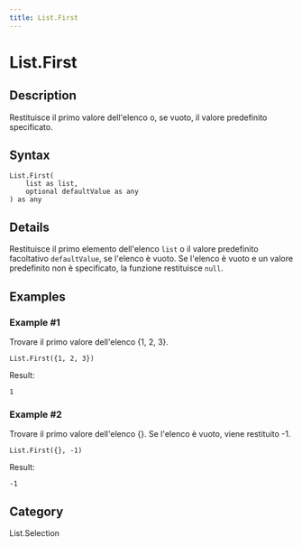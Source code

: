 ```yaml
---
title: List.First
---
```


# List.First


## Description

Restituisce il primo valore dell&#39;elenco o, se vuoto, il valore predefinito specificato.


## Syntax

```powerquery
List.First(
    list as list,
    optional defaultValue as any
) as any
```


## Details

Restituisce il primo elemento dell'elenco <code>list</code> o il valore predefinito facoltativo <code>defaultValue</code>, se l'elenco è vuoto.    Se l'elenco è vuoto e un valore predefinito non è specificato, la funzione restituisce <code>null</code>.


## Examples

### Example #1 
Trovare il primo valore dell&#39;elenco \{1, 2, 3}.
```powerquery
List.First({1, 2, 3})
```

Result: 
```powerquery
1
```


### Example #2 
Trovare il primo valore dell&#39;elenco \{}. Se l&#39;elenco è vuoto, viene restituito -1.
```powerquery
List.First({}, -1)
```

Result: 
```powerquery
-1
```




## Category
List.Selection

